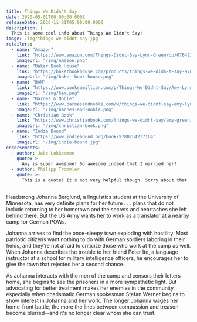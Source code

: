 ```yaml
---
title: Things We Didn't Say
date: 2020-05-01T00:00:00.000Z
releaseDate: 2020-11-01T05:00:00.000Z
description: |
  This is some cool info about Things We Didn't Say!
image: /img/things-we-didnt-say.jpg
retailers:
  - name: "Amazon"
    link: "https://www.amazon.com/Things-Didnt-Say-Lynn-Green/dp/0764237160/"
    imageUrl: "/img/amazon.png"
  - name: "Baker Book House"
    link: "https://bakerbookhouse.com/products/things-we-didn-t-say-9780764237164"
    imageUrl: "/img/baker-book-house.png"
  - name: "BAM"
    link: "https://www.booksamillion.com/p/Things-We-Didnt-Say/Amy-Lynn-Green/9780764237164"
    imageUrl: "/img/bam.png"
  - name: "Barnes & Noble"
    link: "https://www.barnesandnoble.com/w/things-we-didnt-say-amy-lynn-green/1136472139"
    imageUrl: "/img/barnes-and-noble.png"
  - name: "Christian Book"
    link: "https://www.christianbook.com/things-we-didnt-say/amy-green/9780764237164/pd/237164"
    imageUrl: "/img/christian-book.png"
  - name: "Indie Bound"
    link: "https://www.indiebound.org/book/9780764237164"
    imageUrl: "/img/indie-bound.jpg"
endorsements:
  - author: Jake Lokkesmoe
    quote: >-
      Amy is super awesome! So awesome indeed that I married her!
  - author: Philipp Trommler
    quote: >-
      This is a quote! It's not very helpful though. Sorry about that :/
---
```


Headstrong Johanna Berglund, a linguistics student at the University of  Minnesota, has very definite plans for her future . . . plans that do  not include returning to her hometown and the secrets and heartaches she  left behind there. But the US Army wants her to work as a translator at  a nearby camp for German POWs.

Johanna arrives to find the  once-sleepy town exploding with hostility. Most patriotic citizens want  nothing to do with German soldiers laboring in their fields, and they're  not afraid to criticize those who work at the camp as well. When  Johanna describes the trouble to her friend Peter Ito, a language  instructor at a school for military intelligence officers, he encourages  her to give the town that rejected her a second chance.

As  Johanna interacts with the men of the camp and censors their letters  home, she begins to see the prisoners in a more sympathetic light. But  advocating for better treatment makes her enemies in the community,  especially when charismatic German spokesman Stefan Werner begins to  show interest in Johanna and her work. The longer Johanna wages her  home-front battle, the more the lines between compassion and treason  become blurred--and it's no longer clear whom she can trust.
